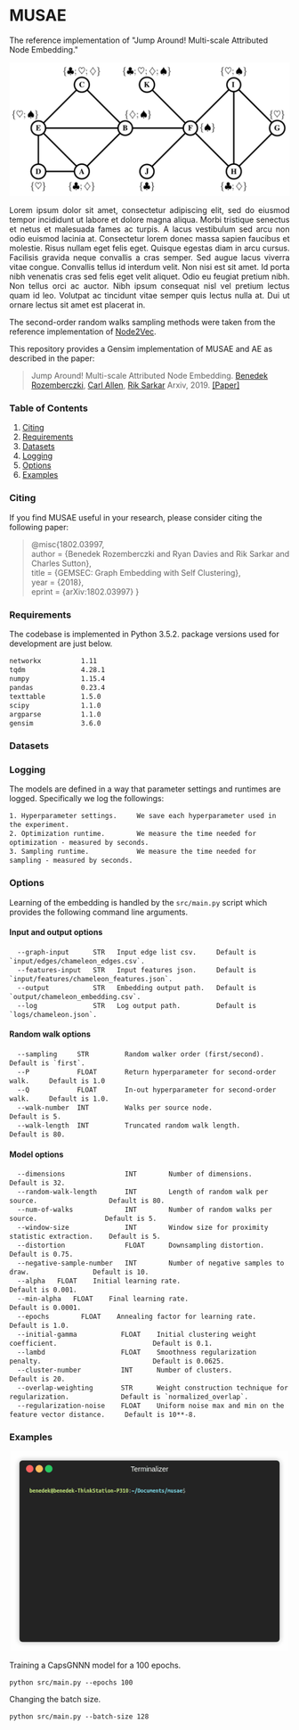 MUSAE
============================================
The reference implementation of "Jump Around! Multi-scale Attributed Node Embedding."
<p align="center">
  <img width="800" src="musae.jpg">
</p>
<p align="justify">
Lorem ipsum dolor sit amet, consectetur adipiscing elit, sed do eiusmod tempor incididunt ut labore et dolore magna aliqua. Morbi tristique senectus et netus et malesuada fames ac turpis. A lacus vestibulum sed arcu non odio euismod lacinia at. Consectetur lorem donec massa sapien faucibus et molestie. Risus nullam eget felis eget. Quisque egestas diam in arcu cursus. Facilisis gravida neque convallis a cras semper. Sed augue lacus viverra vitae congue. Convallis tellus id interdum velit. Non nisi est sit amet. Id porta nibh venenatis cras sed felis eget velit aliquet. Odio eu feugiat pretium nibh. Non tellus orci ac auctor. Nibh ipsum consequat nisl vel pretium lectus quam id leo. Volutpat ac tincidunt vitae semper quis lectus nulla at. Dui ut ornare lectus sit amet est placerat in.</p>

The second-order random walks sampling methods were taken from the reference implementation of [Node2Vec](https://github.com/aditya-grover/node2vec).

This repository provides a Gensim implementation of MUSAE and AE as described in the paper:
> Jump Around! Multi-scale Attributed Node Embedding.
> [Benedek Rozemberczki](http://homepages.inf.ed.ac.uk/s1668259/), [Carl Allen](https://scholar.google.com/citations?user=wRcURR8AAAAJ&hl=en&oi=sra), [Rik Sarkar](https://homepages.inf.ed.ac.uk/rsarkar/)
> Arxiv, 2019.
> [[Paper]](https://benito.hu)


### Table of Contents

1. [Citing](#citing)  
2. [Requirements](#requirements)
3. [Datasets](#datasets)  
4. [Logging](#logging)  
5. [Options](#options) 
6. [Examples](#examples)

### Citing

If you find MUSAE useful in your research, please consider citing the following paper:

>@misc{1802.03997,    
       author = {Benedek Rozemberczki and Ryan Davies and Rik Sarkar and Charles Sutton},    
       title = {GEMSEC: Graph Embedding with Self Clustering},   
       year = {2018},    
       eprint = {arXiv:1802.03997}
       }

### Requirements
The codebase is implemented in Python 3.5.2. package versions used for development are just below.
```
networkx          1.11
tqdm              4.28.1
numpy             1.15.4
pandas            0.23.4
texttable         1.5.0
scipy             1.1.0
argparse          1.1.0
gensim            3.6.0
```
### Datasets

### Logging

The models are defined in a way that parameter settings and runtimes are logged. Specifically we log the followings:

```
1. Hyperparameter settings.     We save each hyperparameter used in the experiment.
2. Optimization runtime.        We measure the time needed for optimization - measured by seconds.
3. Sampling runtime.            We measure the time needed for sampling - measured by seconds.
```

### Options

Learning of the embedding is handled by the `src/main.py` script which provides the following command line arguments.

#### Input and output options

```
  --graph-input      STR   Input edge list csv.     Default is `input/edges/chameleon_edges.csv`.
  --features-input   STR   Input features json.     Default is `input/features/chameleon_features.json`.
  --output           STR   Embedding output path.   Default is `output/chameleon_embedding.csv`.
  --log              STR   Log output path.         Default is `logs/chameleon.json`.
```
#### Random walk options

```
  --sampling     STR         Random walker order (first/second).              Default is `first`.
  --P            FLOAT       Return hyperparameter for second-order walk.     Default is 1.0
  --Q            FLOAT       In-out hyperparameter for second-order walk.     Default is 1.0.
  --walk-number  INT         Walks per source node.                           Default is 5.
  --walk-length  INT         Truncated random walk length.                    Default is 80.
```

#### Model options

```
  --dimensions               INT        Number of dimensions.                              Default is 32.
  --random-walk-length       INT        Length of random walk per source.                  Default is 80.
  --num-of-walks             INT        Number of random walks per source.                 Default is 5.
  --window-size              INT        Window size for proximity statistic extraction.    Default is 5.
  --distortion               FLOAT      Downsampling distortion.                           Default is 0.75.
  --negative-sample-number   INT        Number of negative samples to draw.                Default is 10.
  --alpha   FLOAT    Initial learning rate.                                        Default is 0.001.
  --min-alpha   FLOAT    Final learning rate.                                          Default is 0.0001.
  --epochs        FLOAT    Annealing factor for learning rate.                           Default is 1.0.
  --initial-gamma           FLOAT    Initial clustering weight coefficient.                        Default is 0.1.
  --lambd                   FLOAT    Smoothness regularization penalty.                            Default is 0.0625.
  --cluster-number          INT      Number of clusters.                                           Default is 20.
  --overlap-weighting       STR      Weight construction technique for regularization.             Default is `normalized_overlap`.
  --regularization-noise    FLOAT    Uniform noise max and min on the feature vector distance.     Default is 10**-8.
```

### Examples
<p align="center">
  <img width="500" src="musae.gif">
</p>


Training a CapsGNNN model for a 100 epochs.
```
python src/main.py --epochs 100
```
Changing the batch size.
```
python src/main.py --batch-size 128
```
